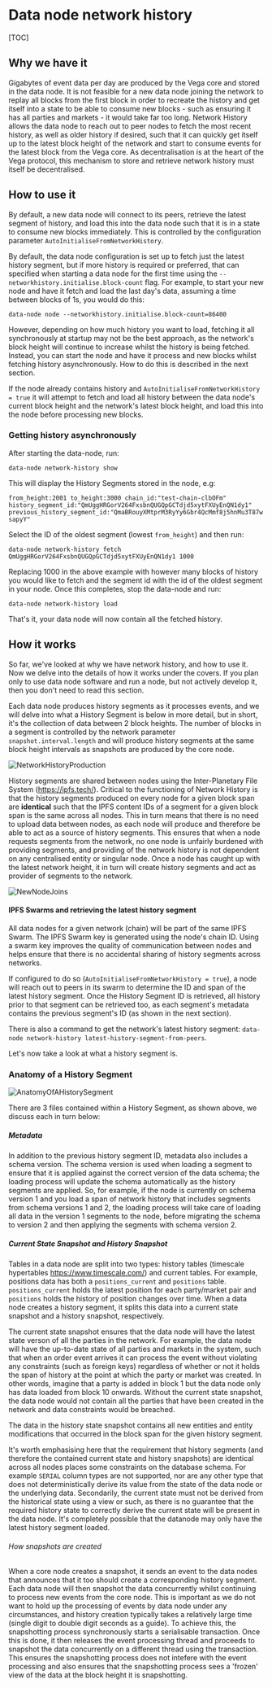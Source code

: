 # Data node network history

[TOC]



## Why we have it

Gigabytes of event data per day are produced by the Vega core and stored in the data node.  It is not feasible for a new data node joining the network to replay all blocks from the first block in order to recreate the history and get itself into a state to be able to consume new blocks - such as ensuring it has all parties and markets - it would take far too long. Network History allows the data node to reach out to peer nodes to fetch the most recent history,  as well as older history if desired, such that it can quickly get itself up to the latest block height of the network and start to consume events for the latest block from the Vega core. As decentralisation is at the heart of the Vega protocol, this mechanism to store and retrieve network history must itself be decentralised.

## How to use it

By default, a new data node will connect to its peers, retrieve the latest segment of history, and load this into the data node such that it is in a state to consume new blocks immediately. This is controlled by the configuration parameter `AutoInitialiseFromNetworkHistory`. 

By default, the data node configuration is set up to fetch just the latest history segment, but if more history is required or preferred, that can specified when starting a data node for the first time using the `--networkhistory.initialise.block-count` flag. For example, to start your new node and have it fetch and load the last day's data, assuming a time between blocks of 1s, you would do this:

`data-node node --networkhistory.initialise.block-count=86400`

However, depending on how much history you want to load, fetching it all synchronously at startup may not be the best approach, as the network's block height will continue to increase whilst the history is being fetched. Instead, you can start the node and have it process and new blocks whilst fetching history asynchronously. How to do this is described in the next section.

If the node already contains history and `AutoInitialiseFromNetworkHistory = true` it will attempt to fetch and load all history between the data node's current block height and the network's latest block height, and load this into the node before processing new blocks.

### Getting history asynchronously

After starting the data-node, run:

`data-node network-history show`

This will display the History Segments stored in the node, e.g:

`from_height:2001 to_height:3000 chain_id:"test-chain-clbOFm" history_segment_id:"QmUggHRGorV264FxsbnQUGQpGCTdjd5xytFXUyEnQN1dy1" previous_history_segment_id:"QmaBRouyXMtprM3RyYy6Gbr4QcMmf8j5hnMu3T87wsapyY"`

Select the ID of the oldest segment (lowest `from_height`) and then run:

`data-node network-history fetch QmUggHRGorV264FxsbnQUGQpGCTdjd5xytFXUyEnQN1dy1 1000`

Replacing 1000 in the above example with however many blocks of history you would like to fetch and the segment id with the id of the oldest segment in your node.  Once this completes, stop the data-node and run:

`data-node network-history load`

That's it, your data node will now contain all the fetched history.

## How it works

So far, we've looked at why we have network history, and how to use it.  Now we delve into the details of how it works under the covers. If you plan only to use data node software and run a node, but not actively develop it, then you don't need to read this section. 

Each data node produces history segments as it processes events, and we will delve into what a History Segment is below in more detail, but in short, it's the collection of data between 2 block heights. The number of blocks in a segment is controlled by the network parameter `snapshot.interval.length` and will produce history segments at the same block height intervals as snapshots are produced by the core node.

![NetworkHistoryProduction](./NetworkHistoryProduction.png)



History segments are shared between nodes using the Inter-Planetary File System (https://ipfs.tech/). Critical to the functioning of Network History is that the history segments produced on every node for a given block span are **identical** such that the IPFS content IDs of a segment for a given block span is the same across all nodes. This in turn means that there is no need to upload data between nodes, as each node will produce and therefore be able to act as a source of history segments. This ensures that when a node requests segments from the network, no one node is unfairly burdened with providing segments, and providing of the network history is not dependent on any centralised entity or singular node. Once a node has caught up with the latest network height, it in turn will create history segments and act as provider of segments to the network.  

![NewNodeJoins](./NewNodeJoins.png)



#### IPFS Swarms and retrieving the latest history segment

All data nodes for a given network (chain) will be part of the same IPFS Swarm. The IPFS Swarm key is generated using the node's chain ID. Using a swarm key improves the quality of communication between nodes and helps ensure that there is no accidental sharing of history segments across networks. 

If configured to do so (`AutoInitialiseFromNetworkHistory = true`), a node will reach out to peers in its swarm to determine the ID and span of the latest history segment. Once the History Segment ID is retrieved, all history prior to that segment can be retrieved too, as each segment's metadata contains the previous segment's ID (as shown in the next section). 

There is also a command to get the network's latest history segment: `data-node network-history latest-history-segment-from-peers`.  

Let's now take a look at what a history segment is.

### Anatomy of a History Segment

![AnatomyOfAHistorySegment](./AnatomyOfAHistorySegment.png)

There are 3 files contained within a History Segment, as shown above, we discuss each in turn below:

##### Metadata

In addition to the previous history segment ID, metadata also includes a schema version. The schema version is used when loading a segment to ensure that it is applied against the correct version of the data schema; the loading process will update the schema automatically as the history segments are applied. So, for example, if the node is currently on schema version 1 and you load a span of network history that includes segments from schema versions 1 and 2, the loading process will take care of loading all data in the version 1 segments to the node, before migrating the schema to version 2 and then applying the segments with schema version 2.

##### Current State Snapshot and History Snapshot

Tables in a data node are split into two types: history tables (timescale hypertables https://www.timescale.com/) and current tables. For example, positions data has both a `positions_current` and `positions` table. `positions_current` holds the latest position for each party/market pair and `positions` holds the history of position changes over time. When a data node creates a history segment, it splits this data into a current state snapshot and a history snapshot, respectively. 

The current state snapshot ensures that the data node will have the latest state verson of all the parties in the network. For example, the data node will have the up-to-date state of all parties and markets in the system, such that when an order event arrives it can process the event without violating any constraints (such as foreign keys) regardless of whether or not it holds the span of history at the point at which the party or market was created. In other words, imagine that a party is added in block 1 but the data node only has data loaded from block 10 onwards. Without the current state snapshot, the data node would not contain all the parties that have been created in the network and data constraints would be breached. 

The data in the history state snapshot contains all new entities and entity modifications that occurred in the block span for the given history segment.

It's worth emphasising here that the requirement that history segments (and therefore the contained current state and history snapshots) are identical across all nodes places some constraints on the database schema. For example `SERIAL` column types are not supported, nor are any other type that does not deterministically derive its value from the state of the data node or the underlying data. Secondarily, the current state must not be derived from the historical state using a view or such, as there is no guarantee that the required history state to correctly derive the current state will be present in the data node. It's completely  possible that the datanode may only have the latest history segment loaded.  

###### How snapshots are created

When a core node creates a snapshot, it sends an event to the data nodes that announces that it too should create a corresponding history segment. Each data node will then snapshot the data concurrently whilst continuing to process new events from the core node. This is important as we do not want to hold up the processing of events by data node under any circumstances, and history creation typically takes a relatively large time (single digit to double digit seconds as a guide). To achieve this, the snapshotting process synchronously starts a serialisable transaction. Once this is done, it then releases the event processing thread and proceeds to snapshot the data concurrently on a different thread using the transaction. This ensures the snapshotting process does not intefere with the event processing and also ensures that the snapshotting process sees a 'frozen' view of the data at the block height it is snapshotting.

















